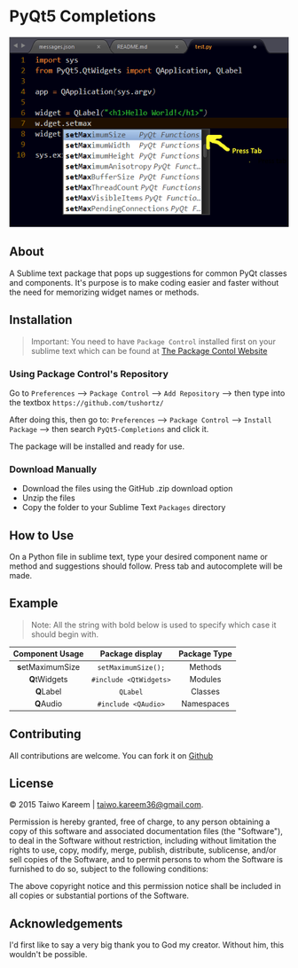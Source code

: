 # PyQt5 Completions
![Preview](./preview.png)
## About

A Sublime text package that pops up suggestions for common PyQt classes and components. It's purpose is to make coding easier and faster without the need for memorizing widget names or methods.

## Installation
> Important: You need to have `Package Control` installed first on your sublime text which can be found at [The Package Contol Website](http://packagecontrol.io)

### Using Package Control's Repository

Go to `Preferences` --> `Package Control` --> `Add Repository` --> then type into the textbox `https://github.com/tushortz/`

After doing this, then go to: `Preferences` --> `Package Control` --> `Install Package` --> then search `PyQt5-Completions` and click it.

The package will be installed and ready for use.


### Download Manually

* Download the files using the GitHub .zip download option
* Unzip the files
* Copy the folder to your Sublime Text `Packages` directory


## How to Use

On a Python file in sublime text, type your desired component name or method and suggestions should follow. Press tab and autocomplete will be made.

## Example


> Note: All the string with bold below is used to specify which case it should begin with.

| Component Usage    | Package display          | Package Type |
| :-------------:    | :-------------:          | :-----:      |
| **s**etMaximumSize | `setMaximumSize();`      |  Methods     |
| **Q**tWidgets      | `#include <QtWidgets>`   |  Modules     |
| **Q**Label         | `QLabel`                 |  Classes     |
| **Q**Audio         | `#include <QAudio>`      |  Namespaces  |



## Contributing

All contributions are welcome. You can fork it on [Github](https://github.com/tushortz/PyQt5-Completions)

## License
© 2015 Taiwo Kareem | taiwo.kareem36@gmail.com.

Permission is hereby granted, free of charge, to any person obtaining a copy
of this software and associated documentation files (the "Software"), to deal
in the Software without restriction, including without limitation the rights
to use, copy, modify, merge, publish, distribute, sublicense, and/or sell
copies of the Software, and to permit persons to whom the Software is
furnished to do so, subject to the following conditions:

The above copyright notice and this permission notice shall be included in
all copies or substantial portions of the Software.

## Acknowledgements
I'd first like to say a very big thank you to God my creator. Without him, this wouldn't be possible.







